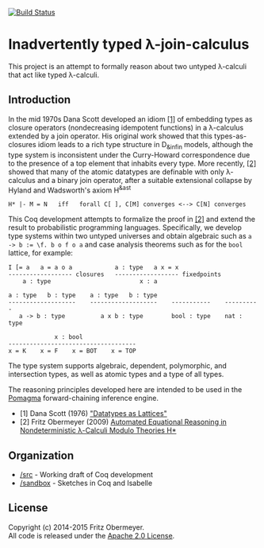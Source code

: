 [![Build Status](https://travis-ci.org/fritzo/hstar.svg?branch=master)](https://travis-ci.org/fritzo/hstar)

# Inadvertently typed &lambda;-join-calculus

This project is an attempt to formally reason about
two untyped &lambda;-calculi that act like typed &lambda;-calculi.

## Introduction

In the mid 1970s Dana Scott developed an idiom
<a href="#user-content-1">[1]</a>
of embedding types as closure operators (nondecreasing idempotent functions)
in a &lambda;-calculus extended by a join operator.
His original work showed that this types-as-closures idiom
leads to a rich type structure in D<sub>&infin</sub> models,
although the type system is inconsistent under the Curry-Howard correspondence
due to the presence of a top element that inhabits every type.
More recently, <a href="#user-content-2">[2]</a> showed that many of the atomic
datatypes are definable with only &lambda;-calculus and a binary join operator,
after a suitable extensional collapse by
Hyland and Wadsworth's axiom H<sup>&ast</sup>

    H* |- M = N   iff   forall C[ ], C[M] converges <--> C[N] converges

This Coq development attempts to formalize the proof in
<a href="#user-content-2">[2]</a>
and extend the result to probabilistic programming languages.
Specifically, we develop type systems within two untyped universes
and obtain algebraic such as `a -> b := \f. b o f o a`
and case analysis theorems such as for the `bool` lattice, for example:

    I [= a   a = a o a            a : type   a x = x
    ------------------ closures   ------------------ fixedpoints
        a : type                         x : a

    a : type   b : type    a : type   b : type
    -------------------    -------------------    -----------    ----------
       a -> b : type          a x b : type        bool : type    nat : type

                 x : bool
    ------------------------------------
    x = K    x = F    x = BOT    x = TOP

The type system supports algebraic, dependent, polymorphic, and intersection
types, as well as atomic types and a type of all types.

The reasoning principles developed here are intended to be used in the
[Pomagma](http://github.com/fritzo/pomagma)
forward-chaining inference engine.

- [1] <a name="1"/>
  Dana Scott (1976)
  ["Datatypes as Lattices"](http://www.cs.ox.ac.uk/files/3287/PRG05.pdf)
- [2] <a name="2"/>
  Fritz Obermeyer (2009)
  [Automated Equational Reasoning in Nondeterministic &lambda;-Calculi Modulo Theories H&ast;](http://fritzo.org/thesis.pdf)

## Organization

* [/src](/src) - Working draft of Coq development
* [/sandbox](/sandbox) - Sketches in Coq and Isabelle

## License

Copyright (c) 2014-2015 Fritz Obermeyer.<br/>
All code is released under the
[Apache 2.0 License](http://www.apache.org/licenses/LICENSE-2.0).
